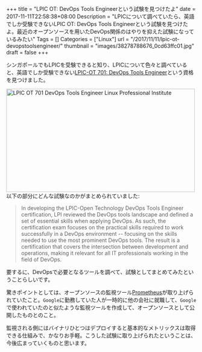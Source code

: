 +++
title = "LPIC OT: DevOps Tools Engineerという試験を見つけたよ"
date = 2017-11-11T22:58:38+08:00
Description = "LPICについて調べていたら、英語でしか受験できないLPIC OT: DevOps Tools Engineerという試験を見つけたよ。最近のオープンソースを用いたDevOps関係のはやりを抑えた試験になっているみたい"
Tags = []
Categories = ["Linux"]
url = "/2017/11/11/lpic-ot-devopstoolsengineer/"
thumbnail = "images/38278788676_0cd63ffc01.jpg"
draft = false
+++

シンガポールでもLPICを受験できると知り、LPICについて色々と調べていると、英語でしか受験できない[LPIC\-OT 701: DevOps Tools Engineer](http://www.lpi.org/our-certifications/lpic-ot-devops-overview)という資格を見つけました。

<a data-flickr-embed="true"  href="http://www.lpi.org/our-certifications/lpic-ot-devops-overview" title="LPIC OT 701  DevOps Tools Engineer   Linux Professional Institute"><img src="https://farm5.staticflickr.com/4556/38278788676_0cd63ffc01.jpg" width="500" height="273" alt="LPIC OT 701  DevOps Tools Engineer   Linux Professional Institute"></a><script async src="//embedr.flickr.com/assets/client-code.js" charset="utf-8"></script>
以下の部分にどんな試験なのかがまとめられていました:

> In developing the LPIC-Open Technology DevOps Tools Engineer certification, LPI reviewed the DevOps tools landscape and defined a set of essential skills when applying DevOps. As such, the certification exam focuses on the practical skills required to work successfully in a DevOps environment -- focusing on the skills needed to use the most prominent DevOps tools. The result is a certification that covers the intersection between development and operations, making it relevant for all IT professionals working in the field of DevOps.

要するに、DevOpsで必要となるツールを調べて、試験としてまとめてみたということらしいです。

驚きポイントとしては、オープンソースの監視ツール[Prometheus](https://prometheus.io/)が取り上げられていたこと。`Google`に勤務していた人が一時的に他の会社に就職して、`Google`で使われていたのと似たような監視ツールを作成して、オープンソースとして公開したものとのこと。

監視される側にはバイナリひとつはデプロイすると基本的なメトリックスは取得できる仕組みで、かなりお手軽。こうした試験に取り上げられたということは、今後広まっていくものと思います。


